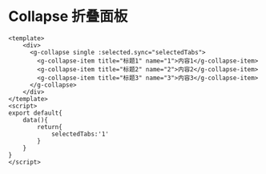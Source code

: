# Collapse 折叠面板

<ClientOnly>
<collapse-demos></collapse-demos>
</ClientOnly>

```vue
<template>
    <div>
      <g-collapse single :selected.sync="selectedTabs">
        <g-collapse-item title="标题1" name="1">内容1</g-collapse-item>
        <g-collapse-item title="标题2" name="2">内容2</g-collapse-item>
        <g-collapse-item title="标题3" name="3">内容3</g-collapse-item>
      </g-collapse>
    </div>
</template>
<script>
export default{
    data(){
        return{
            selectedTabs:'1'
        }
    }
}
</script>
```

